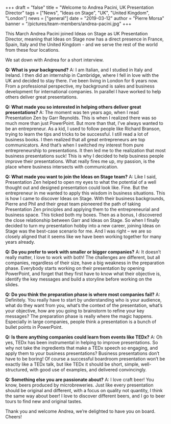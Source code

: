 +++
draft = "false"
title = "Welcome to Andrea Pacini, UK Presentation Director"
tags = ["News", "Ideas on Stage", "UK", "United Kingdom", "London"]
news = ["general"]
date = "2019-03-12"
author = "Pierre Morsa"
banner = "/pictures/team-members/andrea-pacini.jpg"
+++

This March Andrea Pacini joined Ideas on Stage as UK Presentation Director, meaning that Ideas on Stage now has a direct presence in France, Spain, Italy and the United Kingdom - and we serve the rest of the world from these four locations. 

We sat down with Andrea for a short interview.

**Q: What is your background?**
A: I am Italian, and I studied in Italy and Ireland. I then did an internship in Cambridge, where I fell in love with the UK and decided to stay there. I’ve been living in London for 6 years now. From a professional perspective, my background is sales and business development for international companies. In parallel I have worked to help others deliver great presentations.

**Q: What made you so interested in helping others deliver great presentations?**
A: The moment was ten years ago, when I read Presentation Zen by Garr Reynolds. This is when I realized there was so much more than just PowerPoint. But more than that, I’ve always wanted to be an entrepreneur. As a kid, I used to follow people like Richard Branson, trying to learn the tips and tricks to be successful. I still read a lot of business books. I then realized that all great entrepreneurs are top communicators. And that’s when I switched my interest from pure entrepreneurship to presentations. It then led me to the realization that most business presentations suck! This is why I decided to help business people improve their presentations. What really fires me up, my passion, is the place where business intersects with communication.

**Q: What made you want to join the Ideas on Stage team?**
A: Like I said, Presentation Zen helped to open my eyes to what the potential of a well thought out and designed presentation could look like. Fine. But the entrepreneur in me wanted to apply this wisdom in business situations. This is how I came to discover Ideas on Stage. With their business backgrounds, Pierre and Phil and their great team pioneered the path of taking Presentation Zen principles and applying them to the entrepreneurial and business space. This ticked both my boxes. Then as a bonus, I discovered the close relationship between Garr and Ideas on Stage. So when I finally decided to turn my presentation hobby into a new career, joining Ideas on Stage was the best-case scenario for me. And I was right – we are so closely aligned that it seems like we have been working together for many years already.

**Q: Do you prefer to work with smaller or bigger companies?**
A: It doesn’t really matter, I love to work with both! The challenges are different, but all companies, regardless of their size, have a big weakness in the preparation phase. Everybody starts working on their presentation by opening PowerPoint, and forget that they first have to know what their objective is, identify the key messages and build a storyline before working on the slides.

**Q: Do you think the preparation phase is where most companies fail?**
A: Definitely. You really have to start by understanding who is your audience, what do they want from you, what’s the context of the presentation, what’s your objective, how are you going to brainstorm to refine your key messages? The preparation phase is really where the magic happens. Especially in large companies, people think a presentation is a bunch of bullet points in PowerPoint.

**Q: Is there anything companies could learn from events like TEDx?**
A: Oh yes, TEDx has been instrumental in helping to improve presentations. So why not take the ingredients that make a TEDx speech so engaging, and apply them to your business presentations? Business presentations don’t have to be boring! Of course a successful boardroom presentation won’t be exactly like a TEDx talk, but like TEDx it should be short, simple, well-structured, with good use of examples, and delivered convincingly.

**Q: Something else you are passionate about?**
A: I love craft beer! You know, beers produced by microbreweries. Just like every presentation should be original and different, with a focus on quality not quantity, I think the same way about beer! I love to discover different beers, and I go to beer tours to find new and original tastes.

Thank you and welcome Andrea, we’re delighted to have you on board. Cheers!
